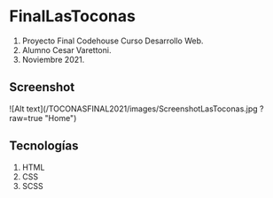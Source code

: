 # FinalLasToconas

1. Proyecto Final Codehouse Curso Desarrollo Web.
2. Alumno Cesar Varettoni.
3. Noviembre 2021.

## Screenshot

![Alt text](/TOCONASFINAL2021/images/ScreenshotLasToconas.jpg ?raw=true "Home")

## Tecnologías

1. HTML
2. CSS
3. SCSS
